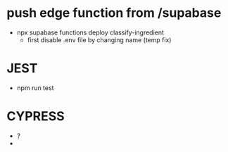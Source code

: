 # push edge function from /supabase

- npx supabase functions deploy classify-ingredient
  - first disable .env file by changing name (temp fix)

# JEST

- npm run test

# CYPRESS

- ?
-
